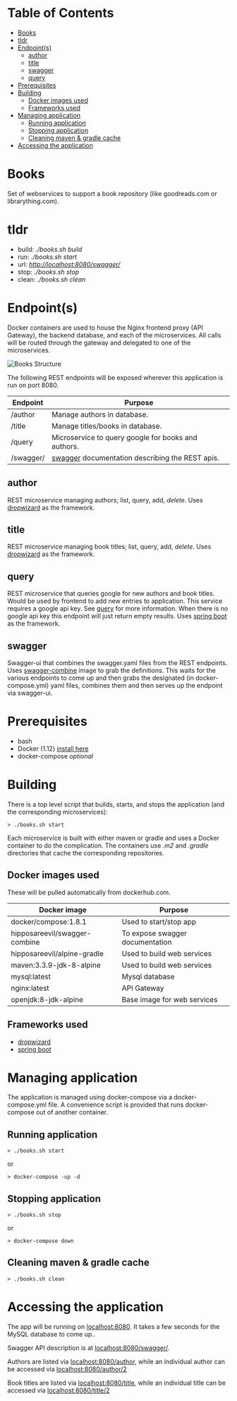 Table of Contents
=================

   * [Books](#books)
   * [tldr](#tldr)
   * [Endpoint(s)](#endpoints)
      * [author](#author)
      * [title](#title)
      * [swagger](#swagger)
      * [query](#query)
   * [Prerequisites](#prerequisites)
   * [Building](#building)
      * [Docker images used](#docker-images-used)
      * [Frameworks used](#frameworks-used)
   * [Managing application](#managing-application)
      * [Running application](#running-application)
      * [Stopping application](#stopping-application)
      * [Cleaning maven &amp; gradle cache](#cleaning-maven--gradle-cache)
   * [Accessing the application](#accessing-the-application)

# Books
Set of webservices to support a book repository (like goodreads.com or librarything.com). 

# tldr
* build: *./books.sh build*
* run: *./books.sh start*
* url: *[http://localhost:8080/swagger/](http://localhost:8080/swagger/)*
* stop: *./books.sh stop*
* clean: *./books.sh clean*


# Endpoint(s)
Docker containers are used to house the Nginx frontend proxy (API Gateway), the backend database, and each of the microservices. All calls will be routed through the gateway and delegated to one of the microservices.

![Books Structure](https://github.com/hipposareevil/books/blob/master/images/structure.png)

The following REST endpoints will be exposed wherever this application is run on port 8080.

Endpoint | Purpose
--- | ---
/author | Manage authors in database.
/title | Manage titles/books in database.
/query | Microservice to query google for books and authors.
/swagger/ | [swagger](http://swagger.io) documentation describing the REST apis.


## author
REST microservice managing authors; list, query, add, *delete*. Uses [dropwizard](http://www.dropwizard.io/) as the framework.

## title
REST microservice managing book titles; list, query, add, *delete*. Uses [dropwizard](http://www.dropwizard.io/) as the framework.

## query
REST microservice that queries google for new authors and book titles. Would be used by frontend to add new entries to application.
This service requires a google api key. See [query](https://github.com/hipposareevil/books/blob/master/query/README.md) for more information. 
When there is no google api key this endpoint will just return empty results.  Uses [spring boot](https://projects.spring.io/spring-boot/) as the framework.

## swagger
Swagger-ui that combines the swagger.yaml files from the REST endpoints. Uses [swagger-combine](https://hub.docker.com/r/hipposareevil/swagger-combine/) image to grab the definitions. This waits for the various endpoints to come up and then grabs the designated (in docker-compose.yml) yaml files, combines them and then serves up the endpoint via swagger-ui.

# Prerequisites

* bash
* Docker (1.12) [install here](https://docs.docker.com/engine/installation/)
* docker-compose _optional_


# Building

There is a top level script that builds, starts, and stops the application (and the corresponding microservices):
```
> ./books.sh start
```

Each microservice is built with either maven or gradle and uses a Docker container to do the complication. The containers use *.m2* and *.gradle* directories that cache the corresponding repositories.


## Docker images used

These will be pulled automatically from dockerhub.com.

Docker image | Purpose
--- | ---
docker/compose:1.8.1 | Used to start/stop app
hipposareevil/swagger-combine | To expose swagger documentation
hipposareevil/alpine-gradle | Used to build web services
maven:3.3.9-jdk-8-alpine  | Used to build web services
mysql:latest | Mysql database
nginx:latest | API Gateway
openjdk:8-jdk-alpine | Base image for web services

## Frameworks used

* [dropwizard](http://www.dropwizard.io/)
* [spring boot](https://projects.spring.io/spring-boot/)

# Managing application

The application is managed using docker-compose via a docker-compose.yml file. A convenience script is provided that runs docker-compose out of another container.

## Running application
```
> ./books.sh start
```
or
```
> docker-compose -up -d
```

## Stopping application
```
> ./books.sh stop
```
or
```
> docker-compose down
```

## Cleaning maven & gradle cache
```
> ./books.sh clean
```


# Accessing the application

The app will be running on [localhost:8080](http://localhost:8080). It takes a few seconds for the MySQL database to come up..

Swagger API description is at [localhost:8080/swagger/](http://localhost:8080/swagger/).

Authors are listed via [localhost:8080/author](http://localhost:8080/author), while an individual author can be accessed via [localhost:8080/author/2](http://localhost:8080/author/2)

Book titles are listed via [localhost:8080/title](http://localhost:8080/title), while an individual title can be accessed via [localhost:8080/title/2](http://localhost:8080/title/2)





